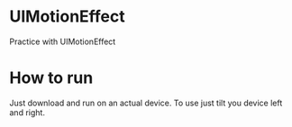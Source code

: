 # UIMotionEffect
Practice with UIMotionEffect

# How to run
Just download and run on an actual device.
To use just tilt you device left and right.

